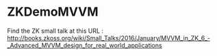 # ZKDemoMVVM

Find the ZK small talk at this URL :
http://books.zkoss.org/wiki/Small_Talks/2016/January/MVVM_in_ZK_6_-_Advanced_MVVM_design_for_real_world_applications
